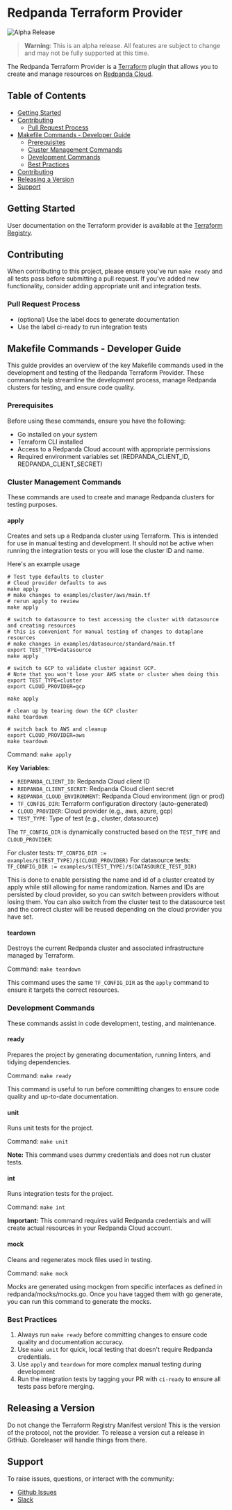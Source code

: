 # Redpanda Terraform Provider

![Alpha Release](https://img.shields.io/badge/release-alpha-red.svg)

> **Warning**: This is an alpha release. All features are subject to change and may not be fully supported at this time.

The Redpanda Terraform Provider is a [Terraform](https://www.terraform.io/) plugin that allows you to create and manage
resources on [Redpanda Cloud](https://redpanda.com/redpanda-cloud).

## Table of Contents

- [Getting Started](#getting-started)
- [Contributing](#contributing)
    - [Pull Request Process](#pull-request-process)
- [Makefile Commands - Developer Guide](#makefile-commands---developer-guide)
    - [Prerequisites](#prerequisites)
    - [Cluster Management Commands](#cluster-management-commands)
    - [Development Commands](#development-commands)
    - [Best Practices](#best-practices)
- [Contributing](#contributing)
- [Releasing a Version](#releasing-a-version)
- [Support](#support)

## Getting Started

User documentation on the Terraform provider is available at
the [Terraform Registry](https://registry.terraform.io/providers/redpanda-data/redpanda/latest/docs).

## Contributing

When contributing to this project, please ensure you've run `make ready` and all tests pass before submitting a pull
request. If you've added new functionality, consider adding appropriate unit and integration tests.

### Pull Request Process

* (optional) Use the label docs to generate documentation
* Use the label ci-ready to run integration tests

## Makefile Commands - Developer Guide

This guide provides an overview of the key Makefile commands used in the development and testing of the Redpanda
Terraform Provider. These commands help streamline the development process, manage Redpanda clusters for testing, and
ensure code quality.

### Prerequisites

Before using these commands, ensure you have the following:

- Go installed on your system
- Terraform CLI installed
- Access to a Redpanda Cloud account with appropriate permissions
- Required environment variables set (REDPANDA_CLIENT_ID, REDPANDA_CLIENT_SECRET)

### Cluster Management Commands

These commands are used to create and manage Redpanda clusters for testing purposes.

#### apply

Creates and sets up a Redpanda cluster using Terraform. This is intended for use in manual testing and development. It
should not be active when running the integration tests or you will lose the cluster ID and name.

Here's an example usage

```shell
# Test type defaults to cluster
# Cloud provider defaults to aws
make apply 
# make changes to examples/cluster/aws/main.tf
# rerun apply to review
make apply

# switch to datasource to test accessing the cluster with datasource and creating resources
# this is convenient for manual testing of changes to dataplane resources
# make changes in examples/datasource/standard/main.tf
export TEST_TYPE=datasource
make apply

# switch to GCP to validate cluster against GCP. 
# Note that you won't lose your AWS state or cluster when doing this
export TEST_TYPE=cluster
export CLOUD_PROVIDER=gcp

make apply

# clean up by tearing down the GCP cluster
make teardown

# switch back to AWS and cleanup
export CLOUD_PROVIDER=aws
make teardown
```

Command: `make apply`

**Key Variables:**

- `REDPANDA_CLIENT_ID`: Redpanda Cloud client ID
- `REDPANDA_CLIENT_SECRET`: Redpanda Cloud client secret
- `REDPANDA_CLOUD_ENVIRONMENT`: Redpanda Cloud environment (ign or prod)
- `TF_CONFIG_DIR`: Terraform configuration directory (auto-generated)
- `CLOUD_PROVIDER`: Cloud provider (e.g., aws, azure, gcp)
- `TEST_TYPE`: Type of test (e.g., cluster, datasource)

The `TF_CONFIG_DIR` is dynamically constructed based on the `TEST_TYPE` and `CLOUD_PROVIDER`:

For cluster tests: `TF_CONFIG_DIR := examples/$(TEST_TYPE)/$(CLOUD_PROVIDER)`
For datasource tests: `TF_CONFIG_DIR := examples/$(TEST_TYPE)/$(DATASOURCE_TEST_DIR)`

This is done to enable persisting the name and id of a cluster created by apply while still allowing for name
randomization. Names and IDs are persisted by cloud provider, so you can switch between providers without losing them.
You can also switch from the cluster test to the datasource test and the correct cluster will be reused depending on the
cloud provider you have set.

#### teardown

Destroys the current Redpanda cluster and associated infrastructure managed by Terraform.

Command: `make teardown`

This command uses the same `TF_CONFIG_DIR` as the `apply` command to ensure it targets the correct resources.

### Development Commands

These commands assist in code development, testing, and maintenance.

#### ready

Prepares the project by generating documentation, running linters, and tidying dependencies.

Command: `make ready`

This command is useful to run before committing changes to ensure code quality and up-to-date documentation.

#### unit

Runs unit tests for the project.

Command: `make unit`

**Note:** This command uses dummy credentials and does not run cluster tests.

#### int

Runs integration tests for the project.

Command: `make int`

**Important:** This command requires valid Redpanda credentials and will create actual resources in your Redpanda Cloud
account.

#### mock

Cleans and regenerates mock files used in testing.

Command: `make mock`

Mocks are generated using mockgen from specific interfaces as defined in redpanda/mocks/mocks.go. Once you have tagged
them with go generate, you can run this command to generate the mocks.

### Best Practices

1. Always run `make ready` before committing changes to ensure code quality and documentation accuracy.
2. Use `make unit` for quick, local testing that doesn't require Redpanda credentials.
3. Use `apply` and `teardown` for more complex manual testing during development
4. Run the integration tests by tagging your PR with `ci-ready` to ensure all tests pass before merging.

## Releasing a Version

Do not change the Terraform Registry Manifest version! This is the version of the protocol, not the provider. To release
a version cut a release in GitHub. Goreleaser will handle things from there.

## Support

To raise issues, questions, or interact with the community:

- [Github Issues](https://github.com/redpanda-data/terraform-provider-redpanda/issues)
- [Slack](https://redpanda.com/slack)
